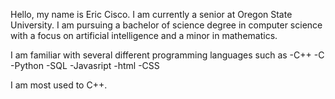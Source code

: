 Hello, my name is Eric Cisco. I am currently a senior at Oregon State University. I am pursuing a bachelor of science degree in computer science
with a focus on artificial intelligence and a minor in mathematics.

I am familiar with several different programming languages such as
-C++
-C
-Python
-SQL
-Javasript
-html
-CSS

I am most used to C++.
